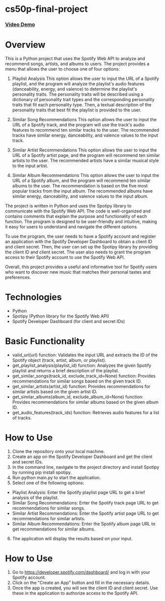 # cs50p-final-project
### [Video Demo](https://youtu.be/BSphT03alDo)

# Overview
This is a Python project that uses the Spotify Web API to analyze and recommend songs, artists, and albums to users. The project provides a menu that allows the user to choose one of four options:

1. Playlist Analysis
This option allows the user to input the URL of a Spotify playlist, and the program will analyze the playlist's audio features (danceability, energy, and valence) to determine the playlist's personality traits. The personality traits will be described using a dictionary of personality trait types and the corresponding personality traits that fit each personality type. Then, a textual description of the personality traits that best fit the playlist is provided to the user.

2. Similar Song Recommendations
This option allows the user to input the URL of a Spotify track, and the program will use the track's audio features to recommend ten similar tracks to the user. The recommended tracks have similar energy, danceability, and valence values to the input track.

3. Similar Artist Recommendations
This option allows the user to input the URL of a Spotify artist page, and the program will recommend ten similar artists to the user. The recommended artists have a similar musical style to the input artist.

4. Similar Album Recommendations
This option allows the user to input the URL of a Spotify album, and the program will recommend ten similar albums to the user. The recommendation is based on the five most popular tracks from the input album. The recommended albums have similar energy, danceability, and valence values to the input album.

The project is written in Python and uses the Spotipy library to communicate with the Spotify Web API. The code is well-organized and contains comments that explain the purpose and functionality of each function. The program is designed to be user-friendly and intuitive, making it easy for users to understand and navigate the different options.

To use the program, the user needs to have a Spotify account and register an application with the Spotify Developer Dashboard to obtain a client ID and client secret. Then, the user can set up the Spotipy library by providing the client ID and client secret. The user also needs to grant the program access to their Spotify account to use the Spotify Web API.

Overall, this project provides a useful and informative tool for Spotify users who want to discover new music that matches their personal tastes and preferences.

# Technologies

- Python
- Spotipy (Python library for the Spotify Web API)
- Spotify Developer Dashboard (for client and secret IDs)

# Basic Functionality

- valid_url(url) function: Validates the input URL and extracts the ID of the Spotify object (track, artist, album, or playlist).
- get_playlist_analysis(playlist_id) function: Analyzes the given Spotify playlist and returns a brief description of the playlist.
- get_similar_songs(track_id, exclude_track_id=None) function: Provides recommendations for similar songs based on the given track ID.
- get_similar_artists(artist_id) function: Provides recommendations for similar artists based on the given artist ID.
- get_similar_albums(album_id, exclude_album_id=None) function: Provides recommendations for similar albums based on the given album ID.
- get_audio_features(track_ids) function: Retrieves audio features for a list of tracks.

# How to Use

1. Clone the repository onto your local machine.
2. Create an app on the Spotify Developer Dashboard and get the client and secret IDs.
3. In the command line, navigate to the project directory and install Spotipy by running pip install spotipy.
4. Run python main.py to start the application.
5. Select one of the following options:
- Playlist Analysis: Enter the Spotify playlist page URL to get a brief analysis of the playlist.
- Similar Song Recommendations: Enter the Spotify track page URL to get recommendations for similar songs.
- Similar Artist Recommendations: Enter the Spotify artist page URL to get recommendations for similar artists.
- Similar Album Recommendations: Enter the Spotify album page URL to get recommendations for similar albums.
6. The application will display the results based on your input.

# How to Use

1. Go to https://developer.spotify.com/dashboard/ and log in with your Spotify account.
2. Click on the "Create an App" button and fill in the necessary details.
3. Once the app is created, you will see the client ID and client secret. Use these in the application to authorize access to the Spotify API.
